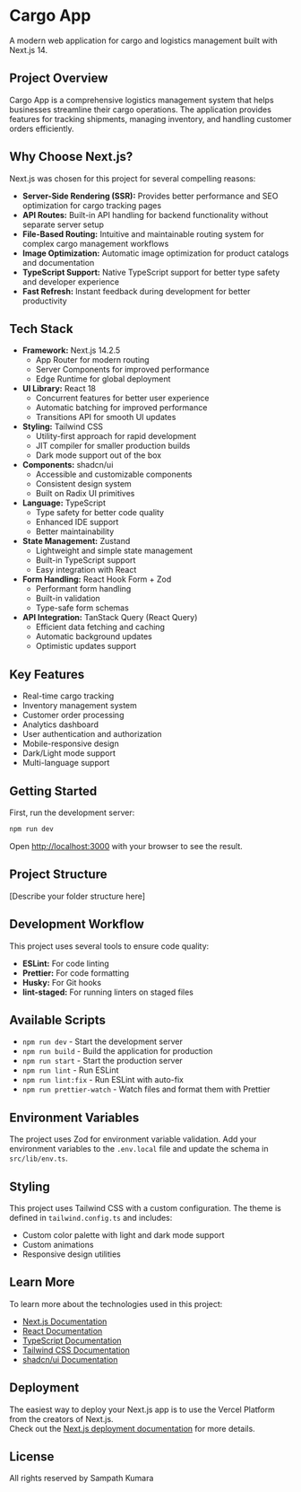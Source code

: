 # Cargo App

A modern web application for cargo and logistics management built with Next.js 14.

## Project Overview

Cargo App is a comprehensive logistics management system that helps businesses streamline their cargo operations. The application provides features for tracking shipments, managing inventory, and handling customer orders efficiently.

## Why Choose Next.js?

Next.js was chosen for this project for several compelling reasons:

- **Server-Side Rendering (SSR):** Provides better performance and SEO optimization for cargo tracking pages
- **API Routes:** Built-in API handling for backend functionality without separate server setup
- **File-Based Routing:** Intuitive and maintainable routing system for complex cargo management workflows
- **Image Optimization:** Automatic image optimization for product catalogs and documentation
- **TypeScript Support:** Native TypeScript support for better type safety and developer experience
- **Fast Refresh:** Instant feedback during development for better productivity

## Tech Stack

- **Framework:** Next.js 14.2.5
  - App Router for modern routing
  - Server Components for improved performance
  - Edge Runtime for global deployment
- **UI Library:** React 18
  - Concurrent features for better user experience
  - Automatic batching for improved performance
  - Transitions API for smooth UI updates
- **Styling:** Tailwind CSS
  - Utility-first approach for rapid development
  - JIT compiler for smaller production builds
  - Dark mode support out of the box
- **Components:** shadcn/ui
  - Accessible and customizable components
  - Consistent design system
  - Built on Radix UI primitives
- **Language:** TypeScript
  - Type safety for better code quality
  - Enhanced IDE support
  - Better maintainability
- **State Management:** Zustand
  - Lightweight and simple state management
  - Built-in TypeScript support
  - Easy integration with React
- **Form Handling:** React Hook Form + Zod
  - Performant form handling
  - Built-in validation
  - Type-safe form schemas
- **API Integration:** TanStack Query (React Query)
  - Efficient data fetching and caching
  - Automatic background updates
  - Optimistic updates support

## Key Features

- Real-time cargo tracking
- Inventory management system
- Customer order processing
- Analytics dashboard
- User authentication and authorization
- Mobile-responsive design
- Dark/Light mode support
- Multi-language support

## Getting Started

First, run the development server:

```bash
npm run dev
```

Open [http://localhost:3000](http://localhost:3000) with your browser to see the result.

## Project Structure

[Describe your folder structure here]

## Development Workflow

This project uses several tools to ensure code quality:

- **ESLint:** For code linting
- **Prettier:** For code formatting
- **Husky:** For Git hooks
- **lint-staged:** For running linters on staged files

## Available Scripts

- `npm run dev` - Start the development server
- `npm run build` - Build the application for production
- `npm run start` - Start the production server
- `npm run lint` - Run ESLint
- `npm run lint:fix` - Run ESLint with auto-fix
- `npm run prettier-watch` - Watch files and format them with Prettier

## Environment Variables

The project uses Zod for environment variable validation. Add your environment variables to the `.env.local` file and update the schema in `src/lib/env.ts`.

## Styling

This project uses Tailwind CSS with a custom configuration. The theme is defined in `tailwind.config.ts` and includes:

- Custom color palette with light and dark mode support
- Custom animations
- Responsive design utilities

## Learn More

To learn more about the technologies used in this project:

- [Next.js Documentation](https://nextjs.org/docs)
- [React Documentation](https://reactjs.org/docs)
- [TypeScript Documentation](https://www.typescriptlang.org/docs/)
- [Tailwind CSS Documentation](https://tailwindcss.com/docs)
- [shadcn/ui Documentation](https://ui.shadcn.com)

## Deployment

The easiest way to deploy your Next.js app is to use the Vercel Platform from the creators of Next.js.  
Check out the [Next.js deployment documentation](https://nextjs.org/docs/deployment) for more details.

## License

All rights reserved by Sampath Kumara
